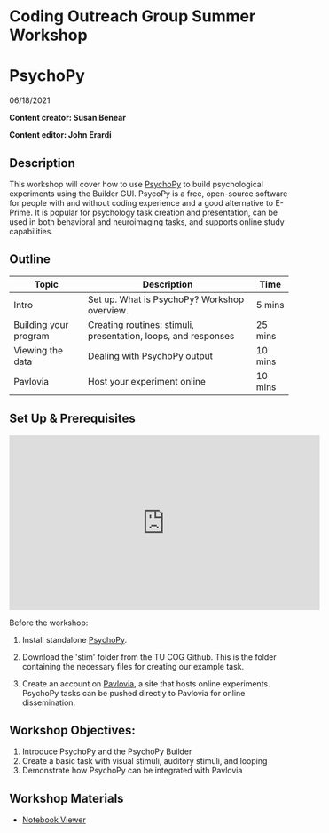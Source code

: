 # Coding Outreach Group Summer Workshop
# PsychoPy 

06/18/2021

**Content creator: Susan Benear**

**Content editor: John Erardi**


## Description

This workshop will cover how to use [PsychoPy](https://www.psychopy.org/index.html) to build psychological experiments using the Builder GUI. PsycoPy is a free, open-source software for people with and without coding experience and a good alternative to E-Prime. It is popular for psychology task creation and presentation, can be used in both behavioral and neuroimaging tasks, and supports online study capabilities.

## Outline

| Topic | Description | Time |
| --- | --- | --- |
| Intro | Set up. What is PsychoPy? Workshop overview. | 5 mins |
| Building your program | Creating routines: stimuli, presentation, loops, and responses | 25 mins |
| Viewing the data | Dealing with PsychoPy output | 10 mins |
| Pavlovia | Host your experiment online | 10 mins | 


## Set Up & Prerequisites

<iframe width="560" height="315" src="https://www.youtube.com/embed/ly2ZX6VIa8E" frameborder="0" allowfullscreen></iframe>

Before the workshop:

1. Install standalone [PsychoPy](https://www.psychopy.org/download.html).

2. Download the 'stim' folder from the TU COG Github. This is the folder containing the necessary files for creating our example task.

3. Create an account on [Pavlovia](https://gitlab.pavlovia.org/users/sign_in), a site that hosts online experiments. PsychoPy tasks can be pushed directly to Pavlovia for online dissemination.

## Workshop Objectives:
1. Introduce PsychoPy and the PsychoPy Builder
2. Create a basic task with visual stimuli, auditory stimuli, and looping
3. Demonstrate how PsychoPy can be integrated with Pavlovia

## Workshop Materials
* [Notebook Viewer](https://tu-coding-outreach-group.github.io/cog_summer_workshops_2021/psychopy/index.html)

